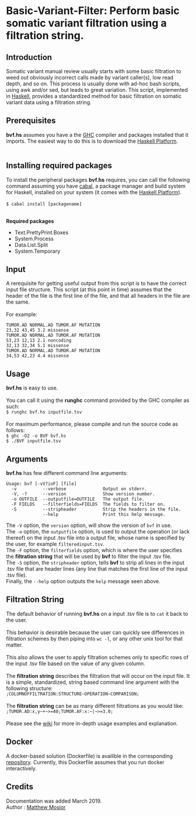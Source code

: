 # Basic-Variant-Filter: Perform basic somatic variant filtration using a filtration string.

## Introduction

Somatic variant manual review usually starts with some basic filtration to weed out obviously incorrect calls made by variant caller(s), low read depth, and so on.  This process is usually done with ad-hoc bash scripts, using awk and/or sed, but leads to great variation.  This script, implemented in [Haskell](https://www.haskell.org/), provides a standardized method for basic filtration on somatic variant data using a filtration string.

## Prerequisites

**bvf.hs** assumes you have a the [GHC](https://www.haskell.org/ghc/) compiler and packages installed that it imports.  The easiest way to do this is to download the [Haskell Platform](https://www.haskell.org/platform/).<br/><br/>

## Installing required packages

To install the peripheral packages **bvf.hs** requires, you can call the following command assuming you have [cabal](https://www.haskell.org/cabal/), a package manager and build system for Haskell, installed on your system (it comes with the [Haskell Platform](https://www.haskell.org/platform/)).<br/><br/>
`$ cabal install [packagename]`<br/><br/>

**Required packages**
 - Text.PrettyPrint.Boxes
 - System.Process
 - Data.List.Split 
 - System.Temporary

## Input

A rerequisite for getting useful output from this script is to have the correct input file structure.  This script (at this point in time) assumes that the header of the file is the first line of the file, and that all headers in the file are the same.<br/><br/>
For example:<br/>
```
TUMOR.AD NORMAL.AD TUMOR.AF MUTATION
23,32 43,45 3.2 missense
TUMOR.AD NORMAL.AD TUMOR.AF MUTATION
53,23 12,13 2.1 noncoding
32,13 32,34 5.1 missense
TUMOR.AD NORMAL.AD TUMOR.AF MUTATION
34,53 42,23 4.4 missense
```

## Usage

**bvf.hs** is easy to use.<br/><br/>
You can call it using the **runghc** command provided by the GHC compiler as such:<br/>
`$ runghc bvf.hs inputfile.tsv`<br/><br/>
For maximum performance, please compile and run the source code as follows:<br/>
`$ ghc -O2 -o BVF bvf.hs`<br/>
`$ ./BVF inputfile.tsv`<br/>

## Arguments

**bvf.hs** has few different command line arguments:<br/>
```
Usage: bvf [-vV?ioF] [file]
  -v          --verbose              Output on stderr.
  -V, -?      --version              Show version number.
  -o OUTFILE  --outputfile=OUTFILE   The output file.
  -F FIELDS   --filterfields=FIELDS  The fields to filter on.
  -S          --stripheader          Strip the headers in the file.
              --help                 Print this help message.
```
The `-V` option, the `version` option, will show the version of `bvf` in use.<br/>
The `-o` option, the `outputfile` option, is used to output the operation (or lack thereof) on the input .tsv file into a output file, whose name is specified by the user, for example `filteredinput.tsv`.<br/>
The `-F` option, the `filterfields` option, which is where the user specifies the **filtration string** that will be used by **bvf** to filter the input .tsv file.<br/>
The `-S` option, the `stripheader` option, tells **bvf** to strip all lines in the input .tsv file that are header lines (any line that matches the first line of the input .tsv file).<br/>
Finally, the `--help` option outputs the `help` message seen above.

## Filtration String

The default behavior of running **bvf.hs** on a input .tsv file is to `cat` it back to the user.<br/><br/>
This behavior is desirable because the user can quickly see differences in filtration schemes by then piping into `wc -l`, or any other unix tool for that matter.<br/>  
This also allows the user to apply filtration schemes only to specific rows of the input .tsv file based on the value of any given column.<br/><br/>
The **filtration string** describes the filtration that will occur on the input file.  It is a simple, standardized, string based command line argument with the following structure:<br/>
`;COLUMNOFFILTRATION:STRUCTURE~OPERATION~COMPARISON;`<br/><br/>
The **filtration string** can be as many different filtrations as you would like:<br/>
`;TUMOR.AD:x,y~+~>=40;TUMOR.AF:x:~|~>=3.0;`<br/><br/>
Please see the [wiki](https://github.com/Matthew-Mosior/Basic-Variant-Filter/wiki) for more in-depth usage examples and explanation.

## Docker 

A docker-based solution (Dockerfile) is availible in the corresponding [repository](https://github.com/Matthew-Mosior/Basic-Variant-Filter---Docker).  Currently, this Dockerfile assumes that you run docker interactively.

## Credits

Documentation was added March 2019.<br/>
Author : [Matthew Mosior](https://github.com/Matthew-Mosior)

